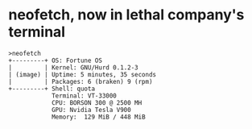 
# neofetch, now in lethal company's terminal

```shell
>neofetch
+---------+ OS: Fortune OS
|         | Kernel: GNU/Hurd 0.1.2-3
| (image) | Uptime: 5 minutes, 35 seconds
|         | Packages: 6 (braken) 9 (rpm)
+---------+ Shell: quota
            Terminal: VT-33000
            CPU: BORSON 300 @ 2500 MH
            GPU: Nvidia Tesla V900
            Memory:  129 MiB / 448 MiB
```
